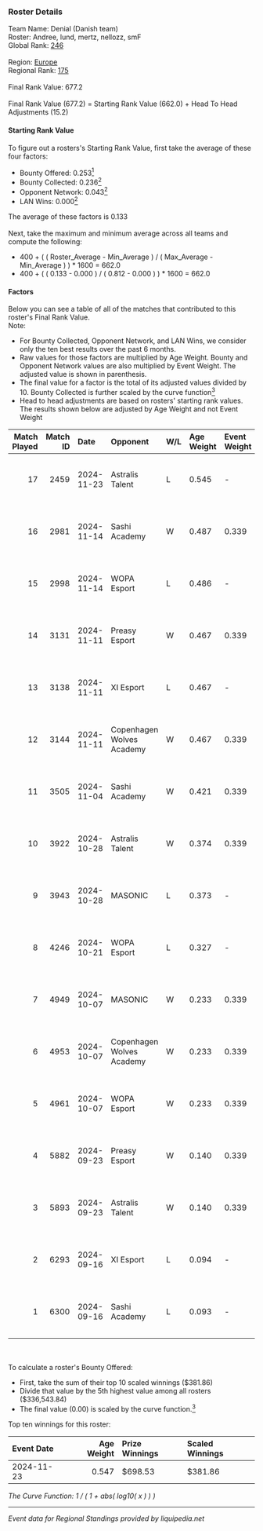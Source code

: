 ### Roster Details<br />
Team Name: Denial (Danish team)<br />
Roster: Andree, lund, mertz, nellozz, smF<br />
Global Rank: [246](../../standings_global_2025_03_01.md)<br />
<br />
Region: [Europe]( ../../standings_europe_2025_03_01.md)<br />
Regional Rank: [175]( ../../standings_europe_2025_03_01.md)<br />
<br />
Final Rank Value:  677.2<br />
<br />
Final Rank Value (677.2) = Starting Rank Value (662.0) + Head To Head Adjustments (15.2)<br />

#### Starting Rank Value<br />
To figure out a rosters's Starting Rank Value, first take the average of these four factors:<br />
- Bounty Offered: 0.253[<sup>1</sup>](#table2)
- Bounty Collected: 0.236[<sup>2</sup>](#table1)
- Opponent Network: 0.043[<sup>2</sup>](#table1)
- LAN Wins: 0.000[<sup>2</sup>](#table1)

The average of these factors is 0.133<br />
<br />
Next, take the maximum and minimum average across all teams and compute the following:<br />
- 400 + ( ( Roster_Average - Min_Average ) / ( Max_Average - Min_Average ) ) * 1600 = 662.0
- 400 + ( ( 0.133 - 0.000 ) / ( 0.812 - 0.000 ) ) * 1600 = 662.0


#### Factors<br />
Below you can see a table of all of the matches that contributed to this roster's Final Rank Value.<br />
Note:<br />

- For Bounty Collected, Opponent Network, and LAN Wins, we consider only the ten best results over the past 6 months.
- Raw values for those factors are multiplied by Age Weight. Bounty and Opponent Network values are also multiplied by Event Weight. The adjusted value is shown in parenthesis.
- The final value for a factor is the total of its adjusted values divided by 10. Bounty Collected is further scaled by the curve function[<sup>3</sup>](#curveFunction)
- Head to head adjustments are based on rosters' starting rank values. The results shown below are adjusted by Age Weight and not Event Weight
<span id="table1"></span><br />


| Match Played | Match ID | Date       | Opponent                  | W/L | Age Weight | Event Weight | Bounty Collected | Opponent Network | LAN Wins  | H2H Adj. | Roster                             |
| -: | -: | :- | :- | :- | :- | :- | :- | :- | :- | -: | :- |
|           17 |     2459 | 2024-11-23 | Astralis Talent           | L   | 0.545      | -            | -                | -                | -         |    -6.17 | Andree, lund, mertz, nellozz, smF  |
|           16 |     2981 | 2024-11-14 | Sashi Academy             | W   | 0.487      | 0.339        | 0.001 (0.000)    | 0.280 (0.046)    | 0 (0.000) |     7.92 | Andree, lund, mertz, nellozz, smF  |
|           15 |     2998 | 2024-11-14 | WOPA Esport               | L   | 0.486      | -            | -                | -                | -         |    -4.77 | Andree, J3nsyy, lund, nellozz, smF |
|           14 |     3131 | 2024-11-11 | Preasy Esport             | W   | 0.467      | 0.339        | 0.012 (0.002)    | 0.682 (0.108)    | 0 (0.000) |     9.13 | Andree, lund, mertz, nellozz, smF  |
|           13 |     3138 | 2024-11-11 | XI Esport                 | L   | 0.467      | -            | -                | -                | -         |   -10.54 | Andree, lund, mertz, nellozz, smF  |
|           12 |     3144 | 2024-11-11 | Copenhagen Wolves Academy | W   | 0.467      | 0.339        | 0.000 (0.000)    | 0.000 (0.000)    | 0 (0.000) |     2.37 | Andree, lund, mertz, nellozz, smF  |
|           11 |     3505 | 2024-11-04 | Sashi Academy             | W   | 0.421      | 0.339        | 0.001 (0.000)    | 0.280 (0.040)    | 0 (0.000) |     6.87 | Andree, lund, mertz, nellozz, smF  |
|           10 |     3922 | 2024-10-28 | Astralis Talent           | W   | 0.374      | 0.339        | 0.002 (0.000)    | 0.651 (0.082)    | 0 (0.000) |     6.72 | Andree, lund, mertz, nellozz, smF  |
|            9 |     3943 | 2024-10-28 | MASONIC                   | L   | 0.373      | -            | -                | -                | -         |    -5.72 | Andree, lund, mertz, nellozz, smF  |
|            8 |     4246 | 2024-10-21 | WOPA Esport               | L   | 0.327      | -            | -                | -                | -         |    -3.16 | Andree, lund, mertz, nellozz, smF  |
|            7 |     4949 | 2024-10-07 | MASONIC                   | W   | 0.233      | 0.339        | 0.001 (0.000)    | 0.258 (0.020)    | 0 (0.000) |     3.91 | Andree, lund, mertz, nellozz, smF  |
|            6 |     4953 | 2024-10-07 | Copenhagen Wolves Academy | W   | 0.233      | 0.339        | 0.000 (0.000)    | 0.000 (0.000)    | 0 (0.000) |     1.30 | Andree, lund, mertz, nellozz, smF  |
|            5 |     4961 | 2024-10-07 | WOPA Esport               | W   | 0.233      | 0.339        | 0.031 (0.002)    | 0.828 (0.065)    | 0 (0.000) |     5.07 | Andree, lund, mertz, nellozz, smF  |
|            4 |     5882 | 2024-09-23 | Preasy Esport             | W   | 0.140      | 0.339        | 0.012 (0.001)    | 0.682 (0.032)    | 0 (0.000) |     3.05 | Andree, lund, mertz, nellozz, smF  |
|            3 |     5893 | 2024-09-23 | Astralis Talent           | W   | 0.140      | 0.339        | 0.002 (0.000)    | 0.651 (0.031)    | 0 (0.000) |     2.73 | Andree, lund, mertz, nellozz, smF  |
|            2 |     6293 | 2024-09-16 | XI Esport                 | L   | 0.094      | -            | -                | -                | -         |    -2.07 | Andree, lund, mertz, nellozz, smF  |
|            1 |     6300 | 2024-09-16 | Sashi Academy             | L   | 0.093      | -            | -                | -                | -         |    -1.37 | Andree, lund, mertz, nellozz, smF  |

<br />
<span id="table2"></span><br />
To calculate a roster's Bounty Offered:<br />

- First, take the sum of their top 10 scaled winnings ($381.86)
- Divide that value by the 5th highest value among all rosters ($336,543.84)
- The final value (0.00) is scaled by the curve function.[<sup>3</sup>](#curveFunction)

Top ten winnings for this roster:<br />

| Event Date | Age Weight | Prize Winnings | Scaled Winnings |
| :- | -: | :- | :- |
| 2024-11-23 |      0.547 | $698.53        | $381.86         |


<span id="curveFunction"></span>_The Curve Function: 1 / ( 1 + abs( log10( x ) ) )_<br />

---
_Event data for Regional Standings provided by liquipedia.net_<br />
